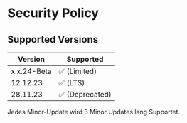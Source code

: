 # Security Policy

## Supported Versions

| Version   | Supported          |
| --------- | ------------------ |
| x.x.24-Beta  | :white_check_mark: (Limited) |
| 12.12.23  | :white_check_mark: (LTS)|
| 28.11.23  | :white_check_mark: (Deprecated)|

Jedes Minor-Update wird 3 Minor Updates lang Supportet.
